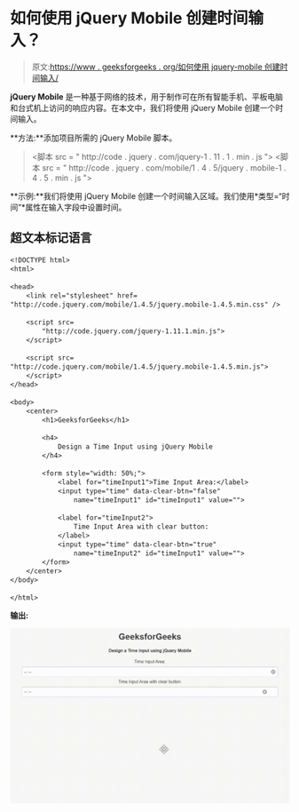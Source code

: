 # 如何使用 jQuery Mobile 创建时间输入？

> 原文:[https://www . geeksforgeeks . org/如何使用 jquery-mobile 创建时间输入/](https://www.geeksforgeeks.org/how-to-create-a-time-input-using-jquery-mobile/)

**jQuery Mobile** 是一种基于网络的技术，用于制作可在所有智能手机、平板电脑和台式机上访问的响应内容。在本文中，我们将使用 jQuery Mobile 创建一个时间输入。

**方法:**添加项目所需的 jQuery Mobile 脚本。

> <link rel="”stylesheet”" href="”http://code.jquery.com/mobile/1.4.5/jquery.mobile-1.4.5.min.css”">
> <脚本 src = " http://code . jquery . com/jquery-1 . 11 . 1 . min . js "></脚本>
> <脚本 src = " http://code . jquery . com/mobile/1 . 4 . 5/jquery . mobile-1 . 4 . 5 . min . js "></脚本>

**示例:**我们将使用 jQuery Mobile 创建一个时间输入区域。我们使用*类型=“时间”*属性在输入字段中设置时间。

## 超文本标记语言

```
<!DOCTYPE html>
<html>

<head>
    <link rel="stylesheet" href=
"http://code.jquery.com/mobile/1.4.5/jquery.mobile-1.4.5.min.css" />

    <script src=
        "http://code.jquery.com/jquery-1.11.1.min.js">
    </script>

    <script src=
"http://code.jquery.com/mobile/1.4.5/jquery.mobile-1.4.5.min.js">
    </script>
</head>

<body>
    <center>
        <h1>GeeksforGeeks</h1>

        <h4>
            Design a Time Input using jQuery Mobile
        </h4>

        <form style="width: 50%;">
            <label for="timeInput1">Time Input Area:</label>
            <input type="time" data-clear-btn="false" 
                name="timeInput1" id="timeInput1" value="">

            <label for="timeInput2">
                Time Input Area with clear button:
            </label>
            <input type="time" data-clear-btn="true" 
                name="timeInput2" id="timeInput1" value="">
        </form>
    </center>
</body>

</html>
```

**输出:**

![](img/3b6e031ddd46a19d4bfd6d1b0227d72d.png)
